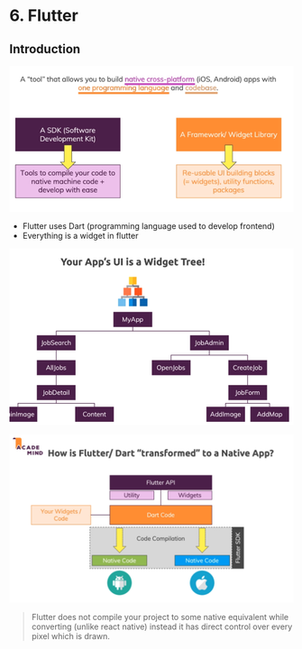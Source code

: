 # 6. Flutter

## Introduction

![](.gitbook/assets/image%20%2837%29.png)

* Flutter uses Dart \(programming language used to develop frontend\)
* Everything is a widget in flutter

![](.gitbook/assets/image%20%2831%29.png)

![](.gitbook/assets/image%20%2849%29.png)

> Flutter does not compile your project to some native equivalent while converting \(unlike react native\) instead it has direct control over every pixel which is drawn.



